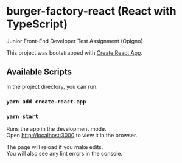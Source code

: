 # burger-factory-react (React with TypeScript)

Junior Front-End Developer Test Assignment (Opigno)

This project was bootstrapped with [Create React App](https://github.com/facebook/create-react-app).

## Available Scripts

In the project directory, you can run:

### `yarn add create-react-app`

### `yarn start`

Runs the app in the development mode.\
Open [http://localhost:3000](http://localhost:3000) to view it in the browser.

The page will reload if you make edits.\
You will also see any lint errors in the console.
